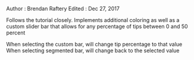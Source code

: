 Author : Brendan Raftery
Edited : Dec 27, 2017

Follows the tutorial closely. Implements additional coloring as
well as a custom slider bar that allows for any percentage of tips
between 0 and 50 percent

When selecting the custom bar, will change tip percentage to that value
When selecting segmented bar, will change back to the selected value